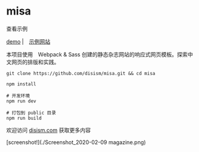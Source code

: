 # misa

查看示例

[demo](https://misa-beige.now.sh/) |　[示例网站](https://misa-beige.now.sh/)

本项目使用　Ｗebpack & Sass 创建的静态杂志网站的响应式网页模板。探索中文网页的排版和实践。

```
git clone https://github.com/disism/misa.git && cd misa
```

```
npm install
```

```
# 开发环境
npm run dev

# 打包到 public 目录
npm run build
```

欢迎访问 [disism.com](https://disism.com) 获取更多内容

[screenshot!](./Screenshot_2020-02-09 magazine.png)
